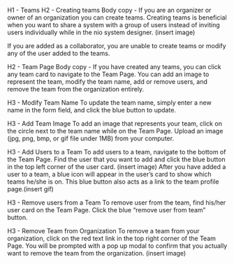 H1 - Teams
H2 - Creating teams
Body copy - If you are an organizer or owner of an organization you can create teams. Creating teams is beneficial when you want to share a system with a group of users instead of inviting users individually while in the nio system designer. (insert image)

If you are added as a collaborator, you are unable to create teams or modify any of the user added to the teams.

H2 - Team Page
Body copy - If you have created any teams, you can click any team card to navigate to the Team Page. You can add an image to represent the team, modify the team name, add or remove users, and remove the team from the organization entirely.

H3 - Modify Team Name
To update the team name, simply enter a new name in the form field, and click the blue button to update.

H3 - Add Team Image
To add an image that represents your team, click on the circle next to the team name while on the Team Page. Upload an image (jpg, png, bmp, or gif file under 1MB) from your computer.


H3 - Add Users to a Team
To add users to a team, navigate to the bottom of the Team Page. Find the user that you want to add and click the blue button in the top left corner of the user card.  (insert image)
After you have added a user to a team, a blue icon will appear in the user’s card to show which teams he/she is on. This blue button also acts as a link to the team profile page.(insert gif)

H3 - Remove users from a Team
To remove user from the team, find his/her user card on the Team Page. Click the blue “remove user from team” button.

H3 - Remove Team from Organization
To remove a team from your organization, click on the red text link in the top right corner of the Team Page. You will be prompted with a pop up modal to confirm that you actually want to remove the team from the organization. (insert image)
